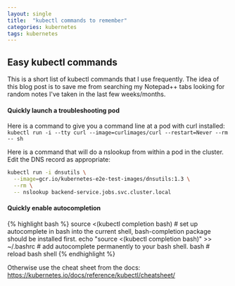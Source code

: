 ```yaml
---
layout: single
title:  "kubectl commands to remember"
categories: kubernetes
tags: kubernetes
---
```


## Easy kubectl commands
This is a short list of kubectl commands that I use frequently. The idea of this blog post is to save me from searching my Notepad++ tabs looking for random notes I've taken in the last few weeks/months.

#### Quickly launch a troubleshooting pod 
Here is a command to give you a command line at a pod with curl installed:
```kubectl run -i --tty curl --image=curlimages/curl --restart=Never --rm -- sh```

Here is a command that will do a nslookup from within a pod in the cluster. Edit the DNS record as appropriate:
````bash
kubectl run -i dnsutils \
  --image=gcr.io/kubernetes-e2e-test-images/dnsutils:1.3 \
  --rm \
  -- nslookup backend-service.jobs.svc.cluster.local
````

#### Quickly enable autocompletion
{% highlight bash %}
source <(kubectl completion bash) # set up autocomplete in bash into the current shell, bash-completion package should be installed first.
echo "source <(kubectl completion bash)" >> ~/.bashrc # add autocomplete permanently to your bash shell.
bash # reload bash shell
{% endhighlight %}



Otherwise use the cheat sheet from the docs: https://kubernetes.io/docs/reference/kubectl/cheatsheet/